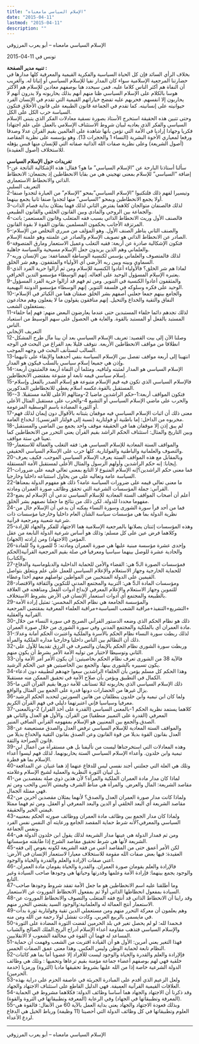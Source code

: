 ```yaml
---
title: "الإسلام السياسي مامعناه"
date: "2015-04-11"
lastmod: "2015-04-11"
description: ""
---
```

الإسلام السياسي مامعناه – أبو يعرب المرزوقي

تونس في 11-04-2015



**تنبيه مدير الصفحة :**  
بخلاف الرأي السائد فإن كل الحياة السياسية والفكرية القيمية والمعرفية كلها مدارها في حضارتنا المرجعية الإسلامية سواء كان المدار نفيا للإسلام السياسي أو إثباتا له. والغريب أن النفاة هم أكثر الناس كلاما عليه. فمن سيحدد هنا بوصفهم معادين للإسلام هم الأكثر هوسا بالكلام على الإسلام السياسي ظنا منهم أنهم بذلك يحاربونه ولا يدرون أنهم لا يحاربون إلا انفسهم. فحربهم عليه تفضح خياراتهم القيمية التي تقدم في الإنسان الفرد حيوانيته على إنسانيته. كما تقدم في الجماعة قانون الطبيعة على قانون الأخلاق فتكون السياسة حرب الكل على الكل.  
وحتى تتبين هذه الحقيقة استخرج الأستاذ بصورة نسقية معادلات الفكر الذي يتبنى الإسلام السياسي والفكر الذي يعاديه لبيان شروط الاستئناف الإسلامي بالعمل على علم اجتهادا فكريا وجهادا إراديا في الأمة التي تؤمن بأنها شاهدة على العالمين بقيم القرآن عدلا وصدقا ورفعا لمعياري الأخوة البشرية (النساء 1 والحجرات 13). وهو يؤسسه على نظرية المقاصد (أصول الشريعة) وعلى نظرية صفات الله الذاتية صفاته التي للإنسان منها قبس يؤهله للاستخلاف (أصول العقيدة).

**تغريدات حول الإسلام السياسي**  
1-سألنا أستاذنا البارحة عن “الإسلام السياسي” ما هو؟ فقال: هذه الإشكالية الناتجة عن إضافة “السياسي” للإسلام بمعنى تهجيني هي من بقايا الانحطاطين إذ يجتمعان: الانحطاط الذاتي والانحطاط الاستعماري.  
التعريف السلبي  
2-وتيسيرا لفهم ذلك فلتكتبوا “الإسلام السياسي”بمحو “الإسلام” من العبارة لتجدوا صنفا أولا يجمع الانحطاطين وبمحو “السياسي” منها لتجدوا صنفا ثانيا يجمع بينهما.  
3-لذلك فالصنفان متوالجان كلاهما يفترض الثاني لذلك فهما يمثلان بداية فصام الذات والجماعة بين الروحي والمادي وبين القانون الخلقي والقانون الطبيعي.  
4-فالصنف الأول وريث الانحطاط الذاتي بسبب فقه المتغلب وقانون المستعمر: باتت المرتزقة الأجانب يحكمون المسلمين بقانون القوة لا بقوة القانون.  
5-والصنف الثاني يناظر الصنف الأول. وهو المؤلف من مبرري التخلص من الإسلام: الصادر عن الانحطاط الذاتي هو تصويف الإسلام والصادر عن علمنته وهو علمنة الإسلام.  
6-فتكون الإشكالية صادرة عن أربعة: فقيه التغلب وعميل الاستعمار ومارق المتصوفة والعلماني وهم الذين يريدون جعل الإسلام مسيحية والسياسة جاهلية.  
7-لذلك فالمتصوف والعلماني يؤسس لكنسية الوساطة المضاعفة: بين الإنسان وربه السماوي وبينه وبين ربه الأرضي أي الأولياء والمثقفون. وهم شر الخلق.  
8-لماذا هم شر الخلق؟ فالأولياء أعادوا الكنسية للإسلام ومن ثم أزالوا حرية الفرد الذي يعتبره الإسلام المسؤول الوحيد على أفعاله. إنهم الوسطاء مؤسسو التدين الخرافي.  
9-والمثقفون أعادوا الكنسية في التنوير. ومن ثم فهم قد أزالوا حرية الفرد المسؤول الوحيد على فكره وسلوكه في فلسفة التنوير. إنهم الوسطاء مؤسسو الدوننة البهيمية.  
10-والجامع بينهم جمعا جعلني أصفهم بشر الخلق صفتان هما من الكبائر في الإسلام: النفاق والتقية والخداع والتحيل. إنهم منافقون يقولون ما لا يفعلون وهم مخادعون يستغفلون الشعب.  
11-لذلك تجدهم دائما حلفاء المستبدين حتى عندما يعارضون البعض منهم: فهم إما حلفاء المستبد بالفعل أو المستبد بالقوة. والغاية هي الحصول على سهم الوسيط من استعباد الناس.  
التعريف الإيجابي  
12-وصلنا الآن إلى بيت القصيد: تعريف الإسلام السياسي بعد أن بينا مآل طرح المشكل انطلاقا من مواقف الانحطاطين الأربعة. نتوقف قليلا بعد الفراغ من البحث في الوجه السالب لنستأنف البحث في وجهه الموجب.  
13-انتهينا إلى أربعة مواقف تفصل بين الإسلام السياسة بنفي أحدهما والإبقاء على ثانيهما وإذن هي جميعا إسلام سياسي بالسلب فيكون هو المدار.  
14-الإسلام السياسي هو المدار لمثبته ولنافيه. ومثلما أن النفاة أربعة فالمثبتون أربعة: إسلام سياسي قيمه تابعة أو متبوعة بمقتضى الانحطاطين.  
15-فالإسلام السياسي الذي تكون فيه قيم الإسلام متبوعة هو إسلام الصدر بالفعل وإسلام المستقبل بالقوة.عكسه اسلام يغطي للانحطاطين المذكورين.  
16-فتكون المواقف أربعة:1-حكم الراشدين ماضيا 2-ومثالهم الأعلى للأمة مستقبلا. 3-والحرب على ماضي الإسلام السياسي أو التشيع 4-والحرب على مستقبل المثال الأعلى أو الثورة المضادة باسم الوسطية المزعومة.  
17-معنى ذلك أن اثبات الإسلام السياسي فيه موقفان يثبتانه بالأقوال دون إيمان لذلك فهم مخربوه من الداخل: إما باطنية أو فولتارية (نسبة إلى فولتار الفرنسي): لـخداع العامة.  
18-لم يبق إذن إلا موقفان هما في الحقيقة موقف واحد يجمع بين الماضي والمستقبل وبين التاريخ والمثال: استئناف الحكم الراشد بقيم القرآن يعني التحرر من الانحطاطين كما تعينا في ستة مواقف.  
19-والمواقف الستة المعادية للإسلام السياسي هي: فقه التغلب والعمالة للاستعمار والتصوف والعلمانية والباطنية والفولتارية. كلها حرب على الإسلام السياسي الحقيقي.  
20-وبالمقابل مع هذه المواقف الستة يعرف الإسلام السياسي الموجب. فكيف يعرف إيجابا: إنه حكم الراشدين وأولهم الرسول والمثال الأعلى لمستقبل الأمة المستقلة.  
21-فما معنى حكم الراشدين؟إنه الإسلام المتبوع لا التابع بمعنى تعالي قيمه على ضرورات السياسة عامة وتعاليه على من يحاول استتباعه داخليا وخارجيا.  
22-ما معنى تعالي قيمه على ضرورات السياسة عامة؟ ذلك هو مفهوم الدولة بمعناها القرآني: جملة المؤسسات الشرعية التي تحقق وظائف صورة العمران ومادته.  
23-أعلم أن أصحاب المواقف الستة المعادية للإسلام السياسي تدعي أن الإسلام لم يضع مفهوما محددا للدولة. لكن ذلك من نتائج ما جعلنا نصفهم بشر الخلق.  
24-فما من أحد قرأ سورة الشورى وسورة النساء يمكنه أن يدعي أن الإسلام خال من نظرية الدولة بما هي مؤسسات سياسة الشأن العام داخليا وخارجيا مؤسسات ذات شرعية شعبية ومرجعية قرآنية.  
25-وهذه المؤسسات إثنتان يصلانها بالمرجعية الإسلامية هما الاجتهاد للفكر والجهاد للإرادة وكلاهما فرض عين على كل مسلم: وذلك هو أساس شرعية الدولة النابعة من عقل المؤمن (الاجتهاد) ومن إرادته (الجهاد).  
26-وإحدى عشرة مؤسسة مبنية عليها هي صورة العمران ومادته: 5 للصورة و5 للمادة والحادية عشرة للوصل بينهما سياسيا ومعرفيا في صلة بقيم المرجعية القرآنية(الحكم والكتاب).  
27-فمؤسسات الصورة الـ5 هي: القضاء والأمن للحماية الداخلية والدبلوماسية والدفاع للحماية الخارجية وجهاز الاستعلام والإعلام السياسي للعمل على علم ويتعلق بتواصل القيمين على الدولة المنتخبين من المواطين تواصلهم معهم أخذا وعطاء.  
28-ومؤسسات المادة الـ5 هي: التربية والمجتمع المدني للتكوين والثقافة والاقتصاد للتموين وجهاز الاستعلام والإعلام المعرفي لإبداع أدوات الفعل ومناهجه في العلاقة بالطبيعة والمجتمع أي أدوات استعمار الإنسان في الأرض بشروط الاستخلاف.  
29-والمؤسسة الجامعة هي نظام الحكم المخمس: تمثيل إرادة الأمة +التشريع+التنفيذ+مراقبة الشعب السياسية+مراقبة العلماء المعرفية بمقتضى المرجعية القرآنية والعقلية.  
30-ذلك هو نظام الحكم الذي وضعه الدستور القرآني الصريح في سورة النساء من خلال مادة العمران أي بالملكية والمجتمع المدني وفي سورة الشورى من خلال صورة العمران.  
31-لذلك ربطت سورة النساء نظام الحكم بالأسرة والملكية واعتبرت الحكم أمانة وعدلا: ذلك أن التظالم بين الناس داخليا وخارجيا مداره الملكية والمرأة.  
32-وربطت سورة الشورى نظام الحكم بالإيمان والتصرف في الرزق تقديما للأول على الثاني وتوسيطا لاختيار من توليه الأمة الأمر بشرط أن يكون منهم.  
33-فالآية 38 من الشورى تعرف نظام الحكم بخاصيتين: أن يكون الأمر أمر الأمة وأن يكون تسييره بالشورى بينها. والجمع بين الخاصيتين هو عين الحكم الرشيد.  
34-وهذا الحكم كل مسلم يؤمن بأن الخلفاء الراشدين سعوا جهدهم لتطبيقه دون ادعاء الكمال في التطبيق ويؤمن بأن صلاح الأمة في تحقيق الممكن منه مستقبلا.  
35-ذلك الإسلام السياسي الذي يحاربونه لئلا تستأنف للأمة دورها بقيم القرآن التي ما يزال غيرها من الحضارات دونها قدرة على الجمع بين المثال والواقع.  
36-ولما كان ابن تيمية وابن خلدون ينطلقان من هاتين السورتين لتحديد الحكم الرشيد معرفيا وسياسيا فإني اعتبرتهما دليلي في فهم القرآن الكريم.  
37-كلاهما يستمد نظرية الحكم 1-بالمعنى السياسي (القدرة على أخذ القرار) 2-وبالمعنى المعرفي (القدرة على التمييز منطقيا) من القرآن. والأول هو العدل والثاني هو الصدق.والجمع بين المعنيين هو الإسلام بمفهومه القرآني الصافي المنير.  
38-والمواقف الستة المعادية للإسلام السياسي ترفض العدل والصدق مستعيضة عن العدل بقانون القوة بديلا من قوة القانون وعن الصدق بقانون التقية والخداع بديلا من قانون الصراحة والثقة.  
39-وهذه المعادلات التي استخرجناها ليست من تأليفنا بل هي مستقرأة من أعمال ابن تيمية وابن خلدون. وأعداء الإسلام السياسي الستة يحاربونهما. لذلك فهم ليسوا أعداء الإسلام بما هو فطرة.  
40-وتلك هي العلة التي جعلتني أجند نفسي ليس للدفاع عنهما إذ هما غنيان عن المدافعة بل لبيان الثورة النظرية والعملية لشيخ الإسلام وعلامته.  
41-لماذا كان مدار مادة العمران الملكية والمرأة؟ لأن هذين ذوي صلة بمقصدين من مقاصد الشريعة: المال والعرض. والمرأة هي مناط الشرف وقيمتي الأنس والحب ومن ثم فهي ممثلة الجمال.  
42-ولماذا كانت مدار صورة العمران العدل والصدق؟ لأنهما يمثلان مقصدين آخرين من مقاصد الشريعة أي البعد الخلقي أو الدين والبعد المعرفي أو العقل. ومن ثم فهما ممثلا قيمتي الخير والحقيقة.  
43-ولماذا كان مدار الجمع بين وظائف مادة العمران ووظائف صورته الحكم بمعنييه السياسي والمعرفي؟لأنه شرط حماية المقصد الجامع ورعايته أي النفس نفس الفرد ونفس الجماعة.  
44-ومن ثم فمدار الدولة هي عينها مدار الشريعة لذلك يقول ابن خلدون الدولة هي الشريعة لأنها هي شرط تحقيق مقاصد الشرع إذا طابقته مؤسساتها.  
45-لكن الأمر أعمق حتى من المقاصد أعني من فقه الشريعة لكونه يغوص إلى فقه العقيدة: فيها بعض صفات الله مقومة للاستخلاف معيارا لاستعمار الإنسان في الأرض: أعني صفات الإرادة والعلم والقدرة والحياة والوجود.  
46-فالإرادة والعلم يقومان صورة العمران. والقدرة والحياة يقومان مادة العمران. والوجود يجمع بينهما: فإرادة الأمة وعلمها وقدرتها وحياتها هي وجودها صاحب السيادة وغير التابع.  
47-وما أطلقنا عليه اسم الانحطاطين هو ما جعل الأمة تفقد شروط وجودها صاحب السيادة بمفعول انحطاطها الذاتي أولا ثم بمفعول الانحطاط الموروث عن الاستعمار.  
48-وقد راينا أن الانحطاط الذاتي قد أنتج فقه المتغلب والتصوف والانحطاط الموروث عن الاستعمار أنتج العمالة له والعلمانية:والوجود السيد يقتضي التحرر منهم.  
49-وهم يعلمون أن معركة التحرر منهم ومن مستعملي الدين تقية وفولتارية ثورة بدأت في مايسمى بالربيع العربي. وكادت تفشل لولا رحمة من الله ومن منه.  
50-فـحمدا لله: لو لم يحصل تغير في بلد الحرمين لقضت الثورة المضادة على الثورة والإسلام السياسي فتذهب مقاومة أعداء الإسلام أدراج الريح.الملك الصالح والشباب المساعد له فهما أن القوة في محالفة الشعوب لا الانقلابيين.  
51-فهذا التغير يعني أمرين: الأول هو أن القيادة اقتربت من الشعب وفهمت أن حماية النظام تابعة لحماية الوطن وليس العكس. وهذا معنى عمق الصفات الخمس.  
52-فإلإرادة والعلم والقدرة والحياة والوجود ليست للأفراد إلا عضويا أما بما هم كائنات خلقية فهي لهم بوصفهم أعضاء جماعة مؤمنة بقيم ترعاها وتحميها : وتلك هي وظائف الدولة الشرعية خاصة إذا من الله عليها بشروط تحقيقها ماديا (الثروة) ورمزيا (خدمة الحرمين).  
53-ولعل الزعيم الذي أقدم على المبادرة الجريئة في عاصفة الحزم على دراية بهذه العلاقات القيمية القرآنية العميقة. فهي الدليل القاطع على استئناف الاجتهاد والجهاد.  
54-وقد ذكرنا أن الاجتهاد والجهاد هما أساسا وظائف الدولة: فكلاهما مشروط في الحماية (المعرفة وتطبيقاتها في الجهاد) وفي الرعاية (المعرفة وتطبيقاتها في الثروة والقوة).  
55-وبذلك فعودة الاجتهاد والجهاد يعني بداية العمل بالآية 60 من الأنفال: فالقوة هي العلوم وتطبيقاتها في كل وظائف الدولة التي أحصينا (11 وظيفة) ورباط الخيل هي الدفاع لردع الأعداء.

---

الإسلام السياسي مامعناه – أبو يعرب المرزوقي

###